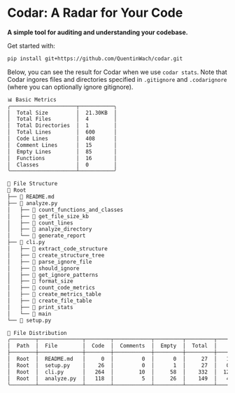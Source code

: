 # Codar: A Radar for Your Code
**A simple tool for auditing and understanding your codebase.**

Get started with:
```bash
pip install git+https://github.com/QuentinWach/codar.git
```

Below, you can see the result for Codar when we use `codar stats`. Note that Codar ingores files and directories specified in `.gitignore` and `.codarignore` (where you can optionally ignore gitignore).

```bash
📊 Basic Metrics
╭─────────────────────┬───────────╮
│  Total Size         │  21.30KB  │
│  Total Files        │  4        │
│  Total Directories  │  1        │
│  Total Lines        │  600      │
│  Code Lines         │  408      │
│  Comment Lines      │  15       │
│  Empty Lines        │  85       │
│  Functions          │  16       │
│  Classes            │  0        │
╰─────────────────────┴───────────╯

🌳 File Structure
📁 Root
├── 📄 README.md
├── 📄 analyze.py
│   ├── 🔸 count_functions_and_classes
│   ├── 🔸 get_file_size_kb
│   ├── 🔸 count_lines
│   ├── 🔸 analyze_directory
│   └── 🔸 generate_report
├── 📄 cli.py
│   ├── 🔸 extract_code_structure
│   ├── 🔸 create_structure_tree
│   ├── 🔸 parse_ignore_file
│   ├── 🔸 should_ignore
│   ├── 🔸 get_ignore_patterns
│   ├── 🔸 format_size
│   ├── 🔸 count_code_metrics
│   ├── 🔸 create_metrics_table
│   ├── 🔸 create_file_table
│   ├── 🔸 print_stats
│   └── 🔸 main
└── 📄 setup.py

📁 File Distribution
╭────────┬──────────────┬────────┬────────────┬─────────┬─────────┬───────────╮
│  Path  │  File        │  Code  │  Comments  │  Empty  │  Total  │     Size  │
├────────┼──────────────┼────────┼────────────┼─────────┼─────────┼───────────┤
│  Root  │  README.md   │     0  │         0  │      0  │     27  │   1.25KB  │
│  Root  │  setup.py    │    26  │         0  │      1  │     27  │   0.78KB  │
│  Root  │  cli.py      │   264  │        10  │     58  │    332  │  12.25KB  │
│  Root  │  analyze.py  │   118  │         5  │     26  │    149  │   4.94KB  │
╰────────┴──────────────┴────────┴────────────┴─────────┴─────────┴───────────╯
```